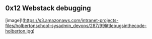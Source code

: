 ## 0x12 Webstack debugging
[image]!(https://s3.amazonaws.com/intranet-projects-files/holbertonschool-sysadmin_devops/287/99littlebugsinthecode-holberton.jpg)
